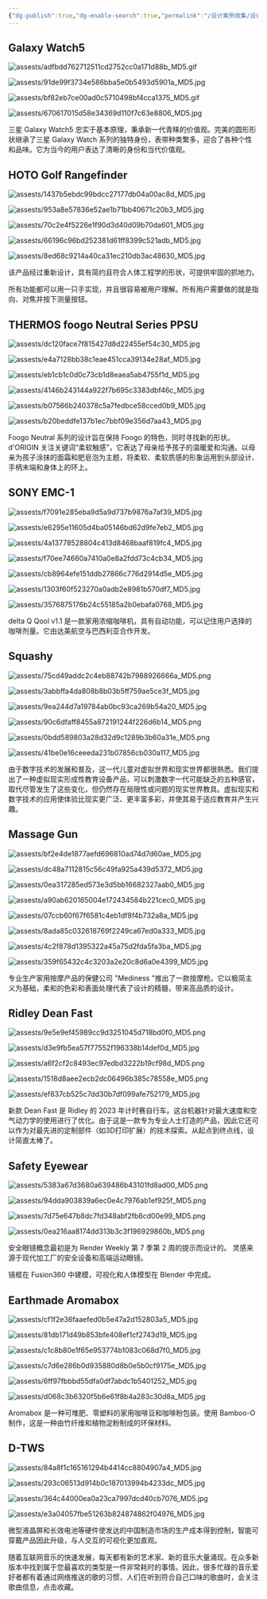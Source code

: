 ```yaml
---
{"dg-publish":true,"dg-enable-search":true,"permalink":"/设计案例收集/设计案例收集17/","dgEnableSearch":true,"dgPassFrontmatter":true}
---
```


## Galaxy Watch5

![assests/adfbdd762712511cd2752cc0a171d88b_MD5.gif](/img/user/assests/adfbdd762712511cd2752cc0a171d88b_MD5.gif)

![assests/91de99f3734e586bba5e0b5493d5901a_MD5.jpg](/img/user/assests/91de99f3734e586bba5e0b5493d5901a_MD5.jpg)

![assests/bf82eb7ce00ad0c5710498bf4cca1375_MD5.gif](/img/user/assests/bf82eb7ce00ad0c5710498bf4cca1375_MD5.gif)

![assests/670617015d58e34369d110f7c63e8806_MD5.jpg](/img/user/assests/670617015d58e34369d110f7c63e8806_MD5.jpg)

三星 Galaxy Watch5 忠实于基本原理，秉承新一代青睐的价值观。完美的圆形形状继承了三星 Galaxy Watch 系列的独特身份，表带种类繁多，迎合了各种个性和品味。它为当今的用户表达了清晰的身份和当代价值观。

## HOTO Golf Rangefinder

![assests/1437b5ebdc99bdcc27177db04a00ac8d_MD5.jpg](/img/user/assests/1437b5ebdc99bdcc27177db04a00ac8d_MD5.jpg)

![assests/953a8e57836e52ae1b71bb40671c20b3_MD5.jpg](/img/user/assests/953a8e57836e52ae1b71bb40671c20b3_MD5.jpg)

![assests/70c2e4f5226e1f90d3d40d09b70da601_MD5.jpg](/img/user/assests/70c2e4f5226e1f90d3d40d09b70da601_MD5.jpg)

![assests/66196c96bd252381d61ff8399c521adb_MD5.jpg](/img/user/assests/66196c96bd252381d61ff8399c521adb_MD5.jpg)

![assests/8ed68c9214a40ca31ec210db3ac48630_MD5.jpg](/img/user/assests/8ed68c9214a40ca31ec210db3ac48630_MD5.jpg)

该产品经过重新设计，具有简约且符合人体工程学的形状，可提供牢固的抓地力。

所有功能都可以用一只手实现，并且很容易被用户理解。所有用户需要做的就是指向、对焦并按下测量按钮。

## THERMOS foogo Neutral Series PPSU

![assests/dc120face7f815427d8d22455ef54c30_MD5.jpg](/img/user/assests/dc120face7f815427d8d22455ef54c30_MD5.jpg)

![assests/e4a7128bb38c1eae451cca39134e28af_MD5.jpg](/img/user/assests/e4a7128bb38c1eae451cca39134e28af_MD5.jpg)

![assests/eb1cb1c0d0c73cb1d8eaea5ab4755f1d_MD5.jpg](/img/user/assests/eb1cb1c0d0c73cb1d8eaea5ab4755f1d_MD5.jpg)

![assests/4146b243144a922f7b695c3383dbf46c_MD5.jpg](/img/user/assests/4146b243144a922f7b695c3383dbf46c_MD5.jpg)

![assests/b07566b240378c5a7fedbce58cced0b9_MD5.jpg](/img/user/assests/b07566b240378c5a7fedbce58cced0b9_MD5.jpg)

![assests/b20beddfe137b1ec7bbf09e356d7aa43_MD5.jpg](/img/user/assests/b20beddfe137b1ec7bbf09e356d7aa43_MD5.jpg)

Foogo Neutral 系列的设计旨在保持 Foogo 的特色，同时寻找新的形状。
d'ORIGIN 关注关键词“柔软触感”，它表达了母亲给予孩子的温暖爱和沟通。以母亲为孩子涂抹的面霜和肥皂泡为主题，将柔软、柔软质感的形象运用到头部设计、手柄末端和身体上的环上。

## SONY EMC-1

![assests/f7091e285eba9d5a9d737b9876a7af39_MD5.jpg](/img/user/assests/f7091e285eba9d5a9d737b9876a7af39_MD5.jpg)

![assests/e6295e11605d4ba05146bd62d9fe7eb2_MD5.jpg](/img/user/assests/e6295e11605d4ba05146bd62d9fe7eb2_MD5.jpg)

![assests/4a13778528804c413d8468baaf819fc4_MD5.jpg](/img/user/assests/4a13778528804c413d8468baaf819fc4_MD5.jpg)

![assests/f70ee74660a7410a0e8a2fdd73c4cb34_MD5.jpg](/img/user/assests/f70ee74660a7410a0e8a2fdd73c4cb34_MD5.jpg)

![assests/cb8964efe151ddb27866c776d2914d5e_MD5.jpg](/img/user/assests/cb8964efe151ddb27866c776d2914d5e_MD5.jpg)

![assests/1303f60f523270a0adb2e8981b570df7_MD5.jpg](/img/user/assests/1303f60f523270a0adb2e8981b570df7_MD5.jpg)

![assests/3576875176b24c55185a2b0ebafa0768_MD5.jpg](/img/user/assests/3576875176b24c55185a2b0ebafa0768_MD5.jpg)

delta Q Qool v1.1 是一款家用浓缩咖啡机，具有自动功能，可以记住用户选择的咖啡剂量。它由达美航空与巴西利亚合作开发。

## Squashy

![assests/75cd49addc2c4eb88742b7988926666a_MD5.png](/img/user/assests/75cd49addc2c4eb88742b7988926666a_MD5.png)

![assests/3abbffa4da808b8b03b5ff759ae5ce3f_MD5.jpg](/img/user/assests/3abbffa4da808b8b03b5ff759ae5ce3f_MD5.jpg)

![assests/9ea244d7a19784ab0bc93ca269b54a20_MD5.jpg](/img/user/assests/9ea244d7a19784ab0bc93ca269b54a20_MD5.jpg)

![assests/90c6dfaff8455a872191244f226d6b14_MD5.png](/img/user/assests/90c6dfaff8455a872191244f226d6b14_MD5.png)

![assests/0bdd589803a28d32d9c1289b3b60a31e_MD5.png](/img/user/assests/0bdd589803a28d32d9c1289b3b60a31e_MD5.png)

![assests/41be0e16ceeeda231b07856cb030a117_MD5.jpg](/img/user/assests/41be0e16ceeeda231b07856cb030a117_MD5.jpg)

由于数字技术的发展和普及，这一代儿童对虚拟世界和现实世界都很熟悉。我们提出了一种虚拟现实形成性教育设备产品，可以刺激数字一代可能缺乏的五种感官，取代尽管发生了这些变化，但仍然存在局限性或问题的现实世界教具。虚拟现实和数字技术的应用使体验比现实更广泛、更丰富多彩，并使其易于适应教育并产生兴趣。

## Massage Gun

![assests/bf2e4de1877aefd696810ad74d7d60ae_MD5.jpg](/img/user/assests/bf2e4de1877aefd696810ad74d7d60ae_MD5.jpg)

![assests/dc48a7112815c56c49fa925a439d5372_MD5.jpg](/img/user/assests/dc48a7112815c56c49fa925a439d5372_MD5.jpg)

![assests/0ea317285ed573e3d5bb16682327aab0_MD5.jpg](/img/user/assests/0ea317285ed573e3d5bb16682327aab0_MD5.jpg)

![assests/a90ab620165004e172434584b221cec0_MD5.jpg](/img/user/assests/a90ab620165004e172434584b221cec0_MD5.jpg)

![assests/07ccb60f67f6581c4eb1df8f4b732a8a_MD5.jpg](/img/user/assests/07ccb60f67f6581c4eb1df8f4b732a8a_MD5.jpg)

![assests/8ada85c032618769f2249ca67ed0a333_MD5.jpg](/img/user/assests/8ada85c032618769f2249ca67ed0a333_MD5.jpg)

![assests/4c2f878d1395322a45a75d2fda5fa3ba_MD5.jpg](/img/user/assests/4c2f878d1395322a45a75d2fda5fa3ba_MD5.jpg)

![assests/359f65432c4c3203a2e20c8d6a0e4399_MD5.jpg](/img/user/assests/359f65432c4c3203a2e20c8d6a0e4399_MD5.jpg)

专业生产家用按摩产品的保健公司 "Mediness "推出了一款按摩枪。它以极简主义为基础，柔和的色彩和表面处理代表了设计的精髓，带来高品质的设计。

## Ridley Dean Fast

![assests/9e5e9ef45989cc9d3251045d718bd0f0_MD5.png](/img/user/assests/9e5e9ef45989cc9d3251045d718bd0f0_MD5.png)

![assests/d3e9fb5ea57f77552f196338b14def0d_MD5.jpg](/img/user/assests/d3e9fb5ea57f77552f196338b14def0d_MD5.jpg)

![assests/a6f2cf2c8493ec97edbd3222b19cf98d_MD5.png](/img/user/assests/a6f2cf2c8493ec97edbd3222b19cf98d_MD5.png)

![assests/1518d8aee2ecb2dc06496b385c78558e_MD5.png](/img/user/assests/1518d8aee2ecb2dc06496b385c78558e_MD5.png)

![assests/ef837cb525c7dd30b7df099afe752179_MD5.jpg](/img/user/assests/ef837cb525c7dd30b7df099afe752179_MD5.jpg)

新款 Dean Fast 是 Ridley 的 2023 年计时赛自行车。这台机器针对最大速度和空气动力学的使用进行了优化。由于这是一款专为专业人士打造的产品，因此它还可以作为对最先进的定制部件（如3D打印扩展）的技术探索。从起点到终点线，设计简直太棒了。

## Safety Eyewear

![assests/5383a67d3680a639486b43101fd8ad00_MD5.png](/img/user/assests/5383a67d3680a639486b43101fd8ad00_MD5.png)

![assests/94dda903839a6ec0e4c7976ab1ef925f_MD5.png](/img/user/assests/94dda903839a6ec0e4c7976ab1ef925f_MD5.png)

![assests/7d75e647b8dc7fd348abf2fb8cd00e99_MD5.png](/img/user/assests/7d75e647b8dc7fd348abf2fb8cd00e99_MD5.png)

![assests/0ea216aa8174dd313b3c3f196929860b_MD5.png](/img/user/assests/0ea216aa8174dd313b3c3f196929860b_MD5.png)

安全眼镜概念最初是为 Render Weekly 第 7 季第 2 周的提示而设计的。
灵感来源于现代加工厂的安全设备和高端运动眼镜。

镜框在 Fusion360 中建模，可视化和人体模型在 Blender 中完成。

## Earthmade Aromabox

![assests/cf1f2e36faaefed0b5e47a2d152803a5_MD5.jpg](/img/user/assests/cf1f2e36faaefed0b5e47a2d152803a5_MD5.jpg)

![assests/81db171d49b853bfe408ef1cf2743d19_MD5.jpg](/img/user/assests/81db171d49b853bfe408ef1cf2743d19_MD5.jpg)

![assests/c1c8b80e1f65e953774b1083c068d7f0_MD5.jpg](/img/user/assests/c1c8b80e1f65e953774b1083c068d7f0_MD5.jpg)

![assests/c7d6e286b0d935880d8b0e5b0cf9175e_MD5.jpg](/img/user/assests/c7d6e286b0d935880d8b0e5b0cf9175e_MD5.jpg)

![assests/6ff97fbbbd55dfa0df7abdc1b5401252_MD5.jpg](/img/user/assests/6ff97fbbbd55dfa0df7abdc1b5401252_MD5.jpg)

![assests/d068c3b6320f5b6e61f8b4a283c30d8a_MD5.jpg](/img/user/assests/d068c3b6320f5b6e61f8b4a283c30d8a_MD5.jpg)

Aromabox 是一种可堆肥、零塑料的家用咖啡豆和咖啡粉包装。使用 Bamboo-O 制作，这是一种由竹纤维和植物淀粉制成的环保材料。

## D-TWS

![assests/84a8f1c165161294b4414cc8804907a4_MD5.jpg](/img/user/assests/84a8f1c165161294b4414cc8804907a4_MD5.jpg)

![assests/293c06513d914b0c187013994b4233dc_MD5.jpg](/img/user/assests/293c06513d914b0c187013994b4233dc_MD5.jpg)

![assests/364c44000ea0a23ca7997dcd40cb7076_MD5.jpg](/img/user/assests/364c44000ea0a23ca7997dcd40cb7076_MD5.jpg)

![assests/e3a04057fbe51263b824874862f04976_MD5.jpg](/img/user/assests/e3a04057fbe51263b824874862f04976_MD5.jpg)

微型液晶屏和长效电池等硬件使发达的中国制造市场的生产成本得到控制，智能可穿戴产品因此升级，与人交互的可视化更加直观。

随着互联网音乐的快速发展，每天都有新的艺术家、新的音乐大量涌现。在众多新版本中找到属于您最喜欢的类型是一件非常耗时的事情。因此，很多忙碌的音乐爱好者都有着通过网络推送的歌的习惯，人们在听到符合自己口味的歌曲时，会关注歌曲信息，点击收藏。
